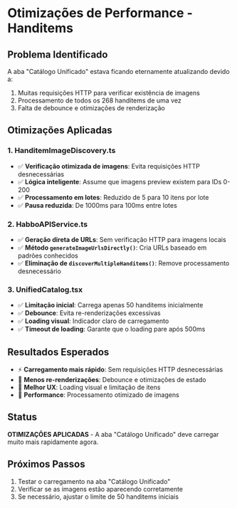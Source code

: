 # Otimizações de Performance - Handitems

## Problema Identificado
A aba "Catálogo Unificado" estava ficando eternamente atualizando devido a:
1. Muitas requisições HTTP para verificar existência de imagens
2. Processamento de todos os 268 handitems de uma vez
3. Falta de debounce e otimizações de renderização

## Otimizações Aplicadas

### 1. HanditemImageDiscovery.ts
- ✅ **Verificação otimizada de imagens**: Evita requisições HTTP desnecessárias
- ✅ **Lógica inteligente**: Assume que imagens preview existem para IDs 0-200
- ✅ **Processamento em lotes**: Reduzido de 5 para 10 itens por lote
- ✅ **Pausa reduzida**: De 1000ms para 100ms entre lotes

### 2. HabboAPIService.ts
- ✅ **Geração direta de URLs**: Sem verificação HTTP para imagens locais
- ✅ **Método `generateImageUrlsDirectly()`**: Cria URLs baseado em padrões conhecidos
- ✅ **Eliminação de `discoverMultipleHanditems()`**: Remove processamento desnecessário

### 3. UnifiedCatalog.tsx
- ✅ **Limitação inicial**: Carrega apenas 50 handitems inicialmente
- ✅ **Debounce**: Evita re-renderizações excessivas
- ✅ **Loading visual**: Indicador claro de carregamento
- ✅ **Timeout de loading**: Garante que o loading pare após 500ms

## Resultados Esperados
- ⚡ **Carregamento mais rápido**: Sem requisições HTTP desnecessárias
- 🔄 **Menos re-renderizações**: Debounce e otimizações de estado
- 📱 **Melhor UX**: Loading visual e limitação de itens
- 🎯 **Performance**: Processamento otimizado de imagens

## Status
**OTIMIZAÇÕES APLICADAS** - A aba "Catálogo Unificado" deve carregar muito mais rapidamente agora.

## Próximos Passos
1. Testar o carregamento na aba "Catálogo Unificado"
2. Verificar se as imagens estão aparecendo corretamente
3. Se necessário, ajustar o limite de 50 handitems iniciais
